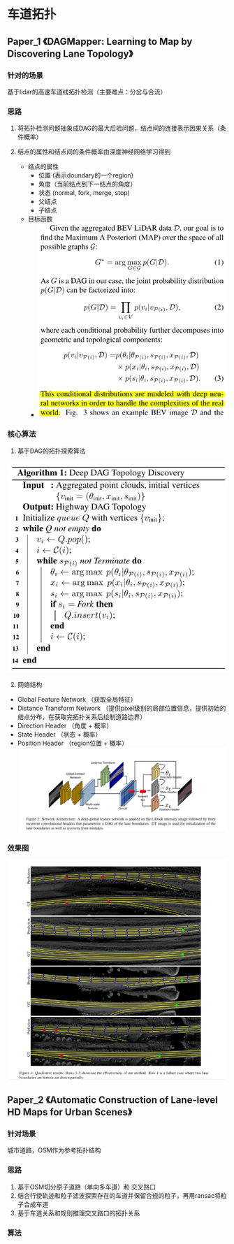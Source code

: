 # 车道拓扑

## Paper_1 《DAGMapper: Learning to Map by Discovering Lane Topology》

### 针对的场景

基于lidar的高速车道线拓扑检测（主要难点：分岔与合流）

### 思路
1. 将拓扑检测问题抽象成DAG的最大后验问题，结点间的连接表示因果关系（条件概率）
2. 结点的属性和结点间的条件概率由深度神经网络学习得到

   + 结点的属性
     + 位置 (表示doundary的一个region)
     + 角度（当前结点到下一结点的角度）
     + 状态 (normal, fork, merge, stop)
     + 父结点
     + 子结点
   + 目标函数
     + ![目标函数截图](picture/p1.png)

### 核心算法

1. 基于DAG的拓扑探索算法

![Algorithm_1](picture/alg_1.png)

2. 网络结构
+ Global Feature Network （获取全局特征）
+ Distance Transform Network （提供pixel级别的局部位置信息，提供初始的结点分布，在获取完拓扑关系后绘制道路边界）
+ Direction Header （角度 + 概率）
+ State Header （状态 + 概率）
+ Position Header （region位置 + 概率）
![NetWork_1](picture/net_1.png)

### 效果图

![最终效果](picture/p2.png)

## Paper_2 《Automatic Construction of Lane-level HD Maps for Urban Scenes》

### 针对场景

城市道路，OSM作为参考拓扑结构

### 思路

1. 基于OSM切分原子道路（单向多车道）和 交叉路口
2. 结合行使轨迹和粒子滤波探索存在的车道并保留合规的粒子，再用ransac将粒子合成车道
3. 基于车道关系和规则推理交叉路口的拓扑关系

### 算法




